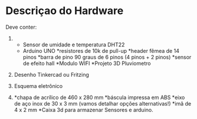 # Descriçao do Hardware

Deve conter:

1) * Sensor de umidade e temperatura DHT22
   * Arduino UNO
   *resistores de 10k de pull-up
   *header fêmea de 14 pinos
   *barra de pino 90 graus de 6 pinos (4 pinos + 2 pinos)
   *sensor de efeito hall
   *Modulo WIFI
   *Projeto 3D Pluviometro

2) Desenho Tinkercad ou Fritzing

3) Esquema eletrônico

4) *chapa de acrílico de 460 x 280 mm
   *báscula impressa em ABS
   *eixo de aço inox de 30 x 3 mm (vamos detalhar opções alternativas!)
   *imã de 4 x 2 mm
   *Caixa 3d para armazenar Sensores e arduino.
